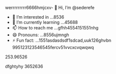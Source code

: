 werrrrrrrrr6666hmjcxv- 👋 Hi, I’m @sederefe
- 👀 I’m interested in ...8536
- 🌱 I’m currently learning ...45688
- 📫 How to reach me ...gfhh4554151551nhg
- 😄 Pronouns: ...8556ujmngh
- ⚡ Fun fact: ...1551asdasdsdf1sdcad,uuk126ghvbn
995123123546545fercv51vvcxcvqwqwq
<!---sdf456996cvxgfbfff
sederefe/sederefe is a ✨ special ✨ repository because its `README.md` (thi88s 53file) appears on yo0266ur GitsdffdHub profvbbvile.
You can click the Preview link to take a look fsdat your fsd45.525xcvcxdasdsadfgdfxcv
--->253.96526
dfghtyhy
3652636
